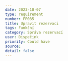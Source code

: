 ```yaml
---
date: 2023-10-07
type: requirement
number: FP035
title: Upravit rezervaci
tags: Funkční
category: Správa rezervací
user: Dispečink
priority: Could have
source: 
detail: false
---
```


